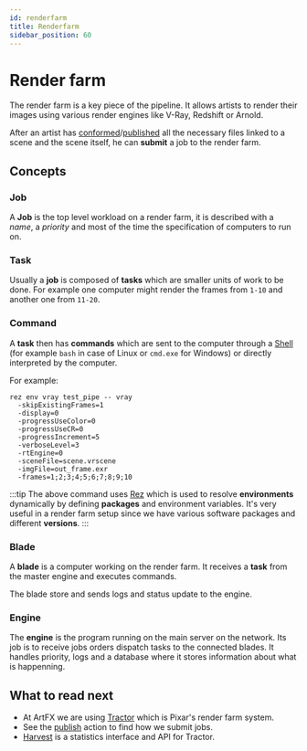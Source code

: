 ```yaml
---
id: renderfarm
title: Renderfarm
sidebar_position: 60
---
```


# Render farm

The render farm is a key piece of the pipeline. It allows artists to render their images using various render engines like V-Ray, Redshift or Arnold.

After an artist has [conformed](../Silex/commonactions/conform)/[published](../Silex/commonactions/publish) all the necessary files linked to a scene and the scene itself, he can **submit** a job to the render farm.

## Concepts

### Job

A **Job** is the top level workload on a render farm, it is described with a _name_, a _priority_ and most of the time the specification of computers to run on.

### Task

Usually a **job** is composed of **tasks** which are smaller units of work to be done. For example one computer might render the frames from `1-10` and another one from `11-20`.

### Command

A **task** then has **commands** which are sent to the computer through a [Shell](<https://en.wikipedia.org/wiki/Shell_(computing)>) (for example `bash` in case of Linux or `cmd.exe` for Windows) or directly interpreted by the computer.

For example:

```shell
rez env vray test_pipe -- vray
  -skipExistingFrames=1
  -display=0
  -progressUseColor=0
  -progressUseCR=0
  -progressIncrement=5
  -verboseLevel=3
  -rtEngine=0
  -sceneFile=scene.vrscene
  -imgFile=out_frame.exr
  -frames=1;2;3;4;5;6;7;8;9;10
```

:::tip
The above command uses [Rez](https://github.com/nerdvegas/rez/) which is used to resolve **environments** dynamically by defining **packages** and environment variables. It's very useful in a render farm setup since we have various software packages and different **versions**.
:::

### Blade

A **blade** is a computer working on the render farm. It receives a **task** from the master engine and executes commands.

The blade store and sends logs and status update to the engine.

### Engine

The **engine** is the program running on the main server on the network. Its job is to receive jobs orders dispatch tasks to the connected blades. It handles priority, logs and a database where it stores information about what is happenning.

## What to read next

- At ArtFX we are using [Tractor](./tractor) which is Pixar's render farm system.
- See the [publish](../Silex/commonactions/publish) action to find how we submit jobs.
- [Harvest](./harvest) is a statistics interface and API for Tractor.
